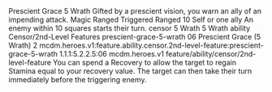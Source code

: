 <ability>
  <name>Prescient Grace</name>
  <cost>5 Wrath</cost>
  <flavor>Gifted by a prescient vision, you warn an ally of an impending attack.</flavor>
  <keywords>
    <keyword>Magic</keyword>
    <keyword>Ranged</keyword>
  </keywords>
  <type>Triggered</type>
  <distance>Ranged 10</distance>
  <target>Self or one ally</target>
  <trigger>An enemy within 10 squares starts their turn.</trigger>
  <metadata>
    <class>censor</class>
    <cost>5 Wrath</cost>
    <cost_amount>5</cost_amount>
    <cost_resource>Wrath</cost_resource>
    <feature_type>ability</feature_type>
    <file_dpath>Censor/2nd-Level Features</file_dpath>
    <item_id>prescient-grace-5-wrath</item_id>
    <item_index>06</item_index>
    <item_name>Prescient Grace (5 Wrath)</item_name>
    <level>2</level>
    <scc>mcdm.heroes.v1:feature.ability.censor.2nd-level-feature:prescient-grace-5-wrath</scc>
    <scdc>1.1.1:5.2.2.5:06</scdc>
    <source>mcdm.heroes.v1</source>
    <type>feature/ability/censor/2nd-level-feature</type>
  </metadata>
  <effects>
    <effect type="mundane">You can spend a Recovery to allow the target to regain Stamina equal to your recovery value. The target can then take their turn immediately before the triggering enemy.</effect>
  </effects>
</ability>
